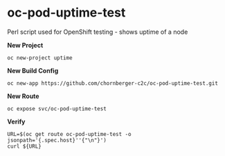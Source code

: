 # oc-pod-uptime-test

Perl script used for OpenShift testing - shows uptime of a node

**New Project**
```
oc new-project uptime
```

**New Build Config**
```
oc new-app https://github.com/chornberger-c2c/oc-pod-uptime-test.git
```

**New Route**
```
oc expose svc/oc-pod-uptime-test
```
**Verify**
```
URL=$(oc get route oc-pod-uptime-test -o jsonpath='{.spec.host}''{"\n"}')
curl ${URL}
```
